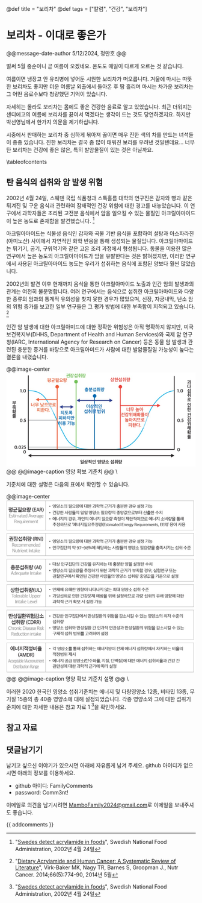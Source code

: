 @def title = "보리차"
@def tags = ["칼럼", "건강", "보리차"]

# 보리차 - 이대로 좋은가

@@message-date-author
5/12/2024, 정만호
@@

벌써 5월 중순이니 곧 여름이 오겠네요.
온도도 매일이 다르게 오르는 것 같습니다.

여름이면 냉장고 안 유리병에 넣어둔 시원한 보리차가 떠오릅니다.
겨울에 마시는 따뜻한 보리차도 좋지만 더운 여름날 외출에서 돌아온 후 땀 흘리며 마시는 차가운 보리차는 그 어떤 음료수보다 청량했던 기억이 있습니다.

자세히는 몰라도 보리차는 몸에도 좋은 건강한 음료로 알고 있었습니다.
최근 더워지는 샌디에고의 여름에 보리차를 끓여서 먹겠다는 생각이 드는 것도 당연하겠지요.
하지만 박선영님께서 한가지 의문을 제기하십니다.

시중에서 판매하는 보리차 중 심하게 볶아져 끓이면 매우 진한 색의 차를 만드는 녀석들이 종종 있습니다.
진한 보리차는 결국 좀 많이 태워진 보리를 우려낸 것일텐데요...
너무 탄 보리차는 건강에 좋은 않은, 특히 발암물질이 있는 것은 아닐까요.

\tableofcontents <!-- you can use \toc as well -->

## 탄 음식의 섭취와 암 발생 위험

2002년 4월 24일, 스웨덴 국립 식품청과 스톡홀름 대학의 연구진은 감자와 빵과 같은 튀겨진 및 구운 음식과 관련하여 잠재적인 건강 위험에 대한 경고를 내놓았습니다. 
이 연구에서 과학자들은 조리된 고전분 음식에서 암을 일으킬 수 있는 물질인 아크릴아마이드이 높은 농도로 존재함을 발견했습니다. [^1] 

아크릴아마이드는 식물성 음식인 감자와 곡물 기반 음식을 포함하여 설탕과 아스파라진(아미노산) 사이에서 자연적인 화학 반응을 통해 생성되는 물질입니다. 
아크릴아마이드는 튀기기, 굽기, 구워먹기와 같은 고온 조리 과정에서 형성됩니다. 
동물을 이용한 많은 연구에서 높은 농도의 아크릴아마이드가 암을 유발한다는 것은 밝혀졌지만, 이러한 연구에서 사용된 아크릴아마이드 농도는 우리가 섭취하는 음식에 포함된 양보다 훨씬 많았습니다.

2002년의 발견 이후 현재까지 음식을 통한 아크릴아마이드 노출과 인간 암의 발생과의 관계는 여전히 불분명합니다. 
여러 연구에서는 음식으로 섭취한 아크릴아마이드와 다양한 종류의 암과의 통계적 유의성을 찾지 못한 경우가 많았으며, 신장, 자궁내막, 난소 암의 위험 증가를 보고한 일부 연구들은 그 평가 방법에 대한 부족함이 지적되고 있습니다. [^2]

인간 암 발생에 대한 아크릴아미드에 대한 정확한 위험성은 아직 명확하지 않지만, 미국 보건복지부(DHHS, Department of Health and 
Human Services)와 국제 암 연구청(IARC, International 
Agency for Research on Cancer) 등은 동물 암 발생과 관련된 충분한 증거를 바탕으로 아크릴아미드가 
사람에 대한 발암물질일 가능성이 높다는 결론을 
내렸습니다.


@@image-center
   ![](/assets/images/column/health/영양확보기준치.jpg)
@@
@@image-caption
   영양 확보 기준치
@@
\\

기준치에 대한 설명은 다음의 표에서 확인할 수 있습니다.

@@image-center
   ![](/assets/images/column/health/영양확보기준치설명.jpg)
@@
@@image-caption
   영양 확보 기준치 설명
@@
\\

이러한 2020 한국인 영양소 섭취기준치는 에너지 및 다량영양소 12종, 비타민 13종, 무기질 15종의 총 40종 영양소에 대해 설정되었습니다.
각종 영양소와 그에 대한 섭취기준치에 대한 자세한 내용은 참고 자료 1 [^1]을 확인하세요.


## 참고 자료

[^1]: "[Swedes detect acrylamide in foods](https://www.bfr.bund.de/en/presseinformation/2002/10/swedes_detect_acrylamide_in_foods-1420.html)", Swedish National Food Administration, 2002년 4월 24일
[^2]: "[Dietary Acrylamide and Human Cancer: A Systematic Review of Literature](https://www.ncbi.nlm.nih.gov/pmc/articles/PMC4164905/)", Virk-Baker MK, Nagy TR, Barnes S, Groopman J., Nutr Cancer. 2014;66(5):774-90, 2014년 5월

## 댓글남기기

남기고 싶으신 이야기가 있으시면 아래에 자유롭게 남겨 주세요. github 아이디가 없으시면 아래의 정보를 이용하세요.

* github 아이디: FamilyComments
* password: Comm3nt!

이메일로 의견을 남기시려면 [MamboFamily2024@gmail.com](mailto:MamboFamily2024@gmail.com)로 이메일을 보내주셔도 좋습니다.

{{ addcomments }}